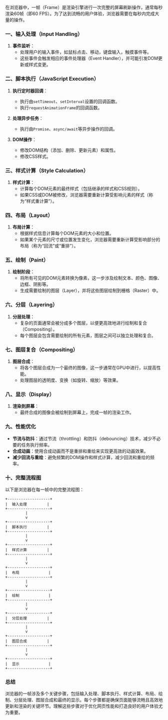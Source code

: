 在浏览器中，一帧（Frame）是渲染引擎进行一次完整的屏幕刷新操作，通常每秒渲染60帧（即60 FPS）。为了达到流畅的用户体验，浏览器需要在每秒内完成大量的操作。

### 一、输入处理（Input Handling）

1. **事件监听**：
   - 处理用户的输入事件，如鼠标点击、移动，键盘输入，触摸事件等。
   - 这些事件会触发相应的事件处理器（Event Handler），并可能引发DOM更新或样式变更。

### 二、脚本执行（JavaScript Execution）

1. **执行定时器回调**：
   - 执行由`setTimeout`、`setInterval`设置的回调函数。
   - 执行`requestAnimationFrame`的回调函数。

2. **处理异步任务**：
   - 执行由`Promise`、`async/await`等异步操作的回调。

3. **DOM操作**：
   - 修改DOM结构（添加、删除、更新元素）和属性。
   - 修改CSS样式。

### 三、样式计算（Style Calculation）

1. **样式计算**：
   - 计算每个DOM元素的最终样式（包括继承的样式和CSS规则）。
   - 如果CSS或DOM被修改，浏览器需要重新计算受影响元素的样式（称为“样式重计算”）。

### 四、布局（Layout）

1. **布局计算**：
   - 根据样式信息计算每个DOM元素的大小和位置。
   - 如果某个元素的尺寸或位置发生变化，浏览器需要重新计算受影响部分的布局（称为“回流”或“重排”）。

### 五、绘制（Paint）

1. **绘制阶段**：
   - 将所有可见的DOM元素转换为像素，这一步涉及绘制文本、颜色、图像、边框、阴影等。
   - 生成需要绘制的图层（Layer），并将这些图层绘制到栅格（Raster）中。

### 六、分层（Layering）

1. **分层处理**：
   - 复杂的页面通常会被分成多个图层，以便更高效地进行绘制和复合（Compositing）。
   - 每个图层会包含需要绘制的所有元素，图层之间可以独立处理和复合。

### 七、图层复合（Compositing）

1. **图层合成**：
   - 将各个图层合成为一个最终的图像，这一步通常在GPU中进行，以提高性能。
   - 处理图层的透明度、变换（如旋转、缩放）等效果。

### 八、显示（Display）

1. **渲染到屏幕**：
   - 最终合成的图像会被绘制到屏幕上，完成一帧的渲染工作。

### 九、性能优化

- **节流与防抖**：通过节流（throttling）和防抖（debouncing）技术，减少不必要的任务执行频率。
- **合成动画**：使用合成动画而不是重排和重绘来实现更高效的动画效果。
- **减少回流与重绘**：避免频繁的DOM操作和样式计算，减少回流和重绘的频率。

### 十、完整流程图

以下是浏览器在每一帧中的完整流程图：

```
+-------------------+
|  输入处理         |
+-------------------+
         |
         v
+-------------------+
|  脚本执行         |
+-------------------+
         |
         v
+-------------------+
|  样式计算         |
+-------------------+
         |
         v
+-------------------+
|  布局             |
+-------------------+
         |
         v
+-------------------+
|  绘制             |
+-------------------+
         |
         v
+-------------------+
|  分层处理         |
+-------------------+
         |
         v
+-------------------+
|  图层合成         |
+-------------------+
         |
         v
+-------------------+
|  显示             |
+-------------------+
```

### 总结

浏览器的一帧涉及多个关键步骤，包括输入处理、脚本执行、样式计算、布局、绘制、分层处理、图层合成和最终的显示。每个步骤都是确保页面能够流畅且高效地更新和渲染的关键环节。理解这些步骤对于优化网页性能和打造良好的用户体验尤为重要。
